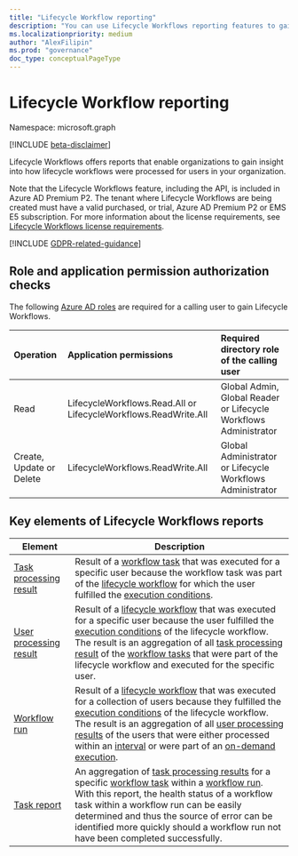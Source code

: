 ```yaml
---
title: "Lifecycle Workflow reporting"
description: "You can use Lifecycle Workflows reporting features to gain information about the lifecycle of users. This documentation serves the 2nd version of the APIs."
ms.localizationpriority: medium
author: "AlexFilipin"
ms.prod: "governance"
doc_type: conceptualPageType
---
```


# Lifecycle Workflow reporting

Namespace: microsoft.graph

[!INCLUDE [beta-disclaimer](../../includes/beta-disclaimer.md)]

Lifecycle Workflows offers reports that enable organizations to gain insight into how lifecycle workflows were processed for users in your organization.

Note that the Lifecycle Workflows feature, including the API, is included in Azure AD Premium P2.  The tenant where Lifecycle Workflows are being created must have a valid purchased, or trial, Azure AD Premium P2 or EMS E5 subscription. For more information about the license requirements, see [Lifecycle Workflows license requirements](/azure/active-directory/governance/what-are-lifecycle-workflows.md#license-requirements).

[!INCLUDE [GDPR-related-guidance](../../includes/gdpr-msgraph-export-note.md)]

## Role and application permission authorization checks

The following [Azure AD roles](/azure/active-directory/roles/permissions-reference) are required for a calling user to gain  Lifecycle Workflows.

| Operation | Application permissions | Required directory role of the calling user |
|:------------------|:------------|:--------------------------------------------|
| Read | LifecycleWorkflows.Read.All or LifecycleWorkflows.ReadWrite.All | Global Admin, Global Reader or Lifecycle Workflows Administrator |
| Create, Update or Delete | LifecycleWorkflows.ReadWrite.All | Global Administrator or Lifecycle Workflows Administrator |

## Key elements of Lifecycle Workflows reports

|Element  |Description  |
|---------|---------|
|[Task processing result](identitygovernance-taskprocessingresult.md)     |Result of a [workflow task](../resources/identitygovernance-task.md) that was executed for a specific user because the workflow task was part of the [lifecycle workflow](../resources/identitygovernance-workflow.md) for which the user fulfilled the [execution conditions](../resources/identitygovernance-workflowexecutionconditions.md).        |
|[User processing result](identitygovernance-userprocessingresult.md)    |Result of a [lifecycle workflow](../resources/identitygovernance-workflow.md) that was executed for a specific user because the user fulfilled the [execution conditions](../resources/identitygovernance-workflowexecutionconditions.md) of the lifecycle workflow. The result is an aggregation of all [task processing result](../resources/identitygovernance-taskprocessingresult.md) of the [workflow tasks](../resources/identitygovernance-task.md) that were part of the lifecycle workflow and executed for the specific user.        |
|[Workflow run](identitygovernance-run.md)    |Result of a [lifecycle workflow](../resources/identitygovernance-workflow.md) that was executed for a collection of users because they fulfilled the [execution conditions](../resources/identitygovernance-workflowexecutionconditions.md) of the lifecycle workflow. The result is an aggregation of all [user processing results](../resources/identitygovernance-userprocessingresult.md) of the users that were either processed within an [interval](../resources/identitygovernance-lifecyclemanagementsettings.md#properties) or were part of an [on-demand execution](../api/identitygovernance-workflow-activate.md).        |
|[Task report](identitygovernance-taskreport.md)    |An aggregation of [task processing results](../resources/identitygovernance-taskprocessingresult.md) for a specific [workflow task](../resources/identitygovernance-task.md) within a [workflow run](../resources/identitygovernance-run.md). With this report, the health status of a workflow task within a workflow run can be easily determined and thus the source of error can be identified more quickly should a workflow run not have been completed successfully.         |

<!--
{
  "type": "#page.annotation",
  "description": "Service root",
  "keywords": "",
  "section": "documentation",
  "tocPath": "",
  "suppressions": []
}
-->
